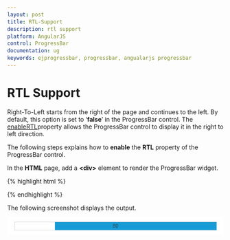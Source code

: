 ```yaml
---
layout: post
title: RTL-Support
description: rtl support
platform: AngularJS
control: ProgressBar
documentation: ug
keywords: ejprogressbar, progressbar, angualarjs progressbar
---
```


# RTL Support

Right-To-Left starts from the right of the page and continues to the left. By default, this option is set to ‘**false**’ in the ProgressBar control. The [enableRTL](https://help.syncfusion.com/api/js/ejprogressbar#members:enablertl)property allows the ProgressBar control to display it in the right to left direction.

The following steps explains how to **enable** the **RTL** property of the ProgressBar control.

In the **HTML** page, add a **&lt;div&gt;** element to render the ProgressBar widget.

{% highlight html %}

<div class="control">
  <div id="progressbar" ej-progressbar e-enablertl="true" e-value="80" e-text="80" e-height="20" e-width="500">
  </div>
</div>

{% endhighlight %}

The following screenshot displays the output.

![](RTL-Support_images/RTL-Support_img1.png)



















